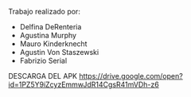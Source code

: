 Trabajo realizado por:

* Delfina DeRenteria
* Agustina Murphy
* Mauro Kinderknecht
* Agustin Von Staszewski
* Fabrizio Serial

DESCARGA DEL APK
https://drive.google.com/open?id=1PZ5Y9iZcyzEmmwJdR14CgsR41mVDh-z6
